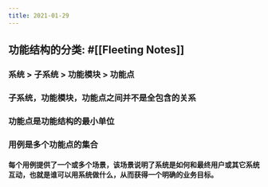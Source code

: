 ```yaml
---
title: 2021-01-29
---
```


## 功能结构的分类: #[[Fleeting Notes]]
### 系统 > 子系统 > 功能模块 > 功能点
### 子系统，功能模块，功能点之间并不是全包含的关系
### 功能点是功能结构的最小单位
### 用例是多个功能点的集合
#### 每个用例提供了一个或多个场景，该场景说明了系统是如何和最终用户或其它系统互动，也就是谁可以用系统做什么，从而获得一个明确的业务目标。
